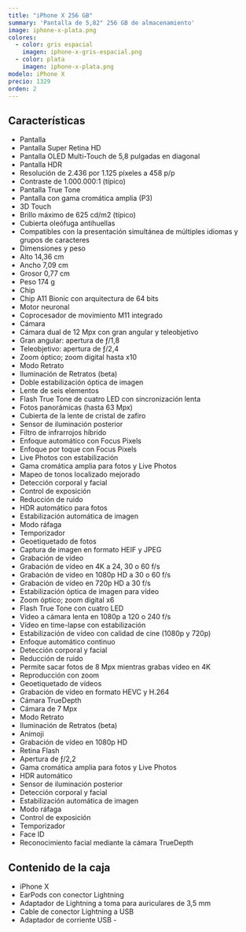 ```yaml
---
title: "iPhone X 256 GB"
summary: 'Pantalla de 5,82" 256 GB de almacenamiento'
image: iphone-x-plata.png
colores:
  - color: gris espacial
    imagen: iphone-x-gris-espacial.png
  - color: plata
    imagen: iphone-x-plata.png
modelo: iPhone X
precio: 1329
orden: 2
---
```


## Características

  - Pantalla
  - Pantalla Super Retina HD
  - Pantalla OLED Multi-Touch de 5,8 pulgadas en diagonal
  - Pantalla HDR
  - Resolución de 2.436 por 1.125 píxeles a 458 p/p
  - Contraste de 1.000.000:1 (típico)
  - Pantalla True Tone
  - Pantalla con gama cromática amplia (P3)
  - 3D Touch
  - Brillo máximo de 625 cd/m2 (típico)
  - Cubierta oleófuga antihuellas
  - Compatibles con la presentación simultánea de múltiples idiomas y grupos de caracteres
  - Dimensiones y peso
  - Alto 14,36 cm
  - Ancho 7,09 cm
  - Grosor 0,77 cm
  - Peso 174 g
  - Chip
  - Chip A11 Bionic con arquitectura de 64 bits
  - Motor neuronal
  - Coprocesador de movimiento M11 integrado
  - Cámara
  - Cámara dual de 12 Mpx con gran angular y teleobjetivo
  - Gran angular: apertura de ƒ/1,8
  - Teleobjetivo: apertura de ƒ/2,4
  - Zoom óptico; zoom digital hasta x10
  - Modo Retrato
  - Iluminación de Retratos (beta)
  - Doble estabilización óptica de imagen
  - Lente de seis elementos
  - Flash True Tone de cuatro LED con sincronización lenta
  - Fotos panorámicas (hasta 63 Mpx)
  - Cubierta de la lente de cristal de zafiro
  - Sensor de iluminación posterior
  - Filtro de infrarrojos híbrido
  - Enfoque automático con Focus Pixels
  - Enfoque por toque con Focus Pixels
  - Live Photos con estabilización
  - Gama cromática amplia para fotos y Live Photos
  - Mapeo de tonos localizado mejorado
  - Detección corporal y facial
  - Control de exposición
  - Reducción de ruido
  - HDR automático para fotos
  - Estabilización automática de imagen
  - Modo ráfaga
  - Temporizador
  - Geoetiquetado de fotos
  - Captura de imagen en formato HEIF y JPEG
  - Grabación de vídeo
  - Grabación de vídeo en 4K a 24, 30 o 60 f/s
  - Grabación de vídeo en 1080p HD a 30 o 60 f/s
  - Grabación de vídeo en 720p HD a 30 f/s
  - Estabilización óptica de imagen para vídeo
  - Zoom óptico; zoom digital x6
  - Flash True Tone con cuatro LED
  - Vídeo a cámara lenta en 1080p a 120 o 240 f/s
  - Vídeo en time-lapse con estabilización
  - Estabilización de vídeo con calidad de cine (1080p y 720p)
  - Enfoque automático continuo
  - Detección corporal y facial
  - Reducción de ruido
  - Permite sacar fotos de 8 Mpx mientras grabas vídeo en 4K
  - Reproducción con zoom
  - Geoetiquetado de vídeos
  - Grabación de vídeo en formato HEVC y H.264
  - Cámara TrueDepth
  - Cámara de 7 Mpx
  - Modo Retrato
  - Iluminación de Retratos (beta)
  - Animoji
  - Grabación de vídeo en 1080p HD
  - Retina Flash
  - Apertura de ƒ/2,2
  - Gama cromática amplia para fotos y Live Photos
  - HDR automático
  - Sensor de iluminación posterior
  - Detección corporal y facial
  - Estabilización automática de imagen
  - Modo ráfaga
  - Control de exposición
  - Temporizador
  - Face ID
  - Reconocimiento facial mediante la cámara TrueDepth

## Contenido de la caja

  - iPhone X
  - EarPods con conector Lightning
  - Adaptador de Lightning a toma para auriculares de 3,5 mm
  - Cable de conector Lightning a USB
  - Adaptador de corriente USB  -
